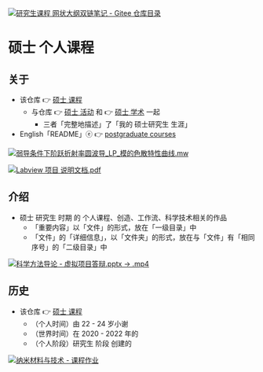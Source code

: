 [![研究生课程 网状大纲双链笔记 - Gitee 仓库目录](https://gitee.com/ChenZhu-Xie/postgraduate_courses/raw/master/img/Courses_Net.png)](https://gitee.com/ChenZhu-Xie/postgraduate_courses/tree/master/2__2.1__Science_Course "研究生课程 网状大纲双链笔记 - Gitee 仓库目录")

# 硕士 个人课程

## 关于
* 该仓库 👉 [硕士 课程](https://gitee.com/ChenZhu-Xie/postgraduate_courses)
    * 与仓库 👉 [硕士 活动](https://gitee.com/ChenZhu-Xie/postgraduate_activities) 和 👉 [硕士 学术](https://gitee.com/ChenZhu-Xie/postgraduate_academia) 一起
        * 三者「完整地描述」了「我的 硕士研究生 生涯」
* English「README」ⓔ 👉 [postgraduate courses](https://github.com/ChenZhu-Xie/postgraduate_courses)

<!-- [![The Calling「She & Me」](https://raw.githubusercontent.com/ChenZhu-Xie/undergraduate_courses/master/img/投影仪的妙用.png)](https://youtu.be/utkSjlCVySE "「The Calling」She_&_Me") -->

[![弱导条件下阶跃折射率圆波导_LP_模的色散特性曲线.mw](https://gitee.com/ChenZhu-Xie/postgraduate_courses/raw/master/img/The_dispersion_characteristic_curve_of_LP_mode_of_circular_waveguide_with_step_index_under_weak_conduction_condition.png)](https://gitee.com/ChenZhu-Xie/postgraduate_courses/blob/master/2__2.1__Science_Course/2__1.2__Guide_Waves_Optics_%E2%86%90_Maple%2BCOMSOL%2BXmind%2BRoamEdit__0.5_year/%E7%AC%AC%E5%9B%9B%E7%AB%A0%E4%BD%9C%E4%B8%9A "弱导条件下阶跃折射率圆波导_LP_模的色散特性曲线.mw")

[![Labview 项目 说明文档.pdf](https://gitee.com/ChenZhu-Xie/postgraduate_courses/raw/master/img/Labview_Project_-_Fiber_Optic_Inspection_←_LabView.png)](https://gitee.com/ChenZhu-Xie/postgraduate_courses/blob/master/3__2.2__Engineering_Course/3__2.3__Labview__1.0_year/%E8%99%9A%E6%8B%9F%E4%BB%AA%E5%99%A82021%E8%AF%BE%E8%AE%BE_%E9%80%89%E9%A2%98%E4%B8%80_%E8%B0%A2%E5%B0%98%E7%AB%B9/%E5%90%84%20VI%20%E7%9A%84%20%E8%AF%B4%E6%98%8E%E6%96%87%E6%A1%A3.pdf "Labview 项目 说明文档.pdf")

## 介绍
* 硕士 研究生 时期 的 个人课程、创造、工作流、科学技术相关的作品
    * 「重要内容」以「文件」的形式，放在「一级目录」中
    * 「文件」的「详细信息」，以「文件夹」的形式，放在与「文件」有「相同序号」的「二级目录」中

<!-- ![fig](https://raw.githubusercontent.com/ChenZhu-Xie/undergraduate_courses/master/img/ETP_&_NEU.png "3D logo: ETP & NEU") -->
<!-- ![fig](https://gitee.com/ChenZhu-Xie/undergraduate_courses/raw/master/img/ETP_&_NEU.png "3D logo: ETP & NEU") -->

[![科学方法导论 - 虚拟项目答辩.pptx → .mp4](https://gitee.com/ChenZhu-Xie/postgraduate_courses/raw/master/img/ppt_cover.png)](https://www.bilibili.com/video/BV1NM4y1g7VK "科学方法导论 - 虚拟项目答辩.pptx → .mp4")

<!-- ## 实施
1. 演讲 ppt 含视频
    * 要播放视频，需要进入「Presentations」目录下的「子目录」中查看 ppt
2. 学业水平 含「随时间演化」的切片/断面
    * 需要进入「Total_Grades」文件夹的「子文件夹」中查看 相关文件 -->

## 历史
* 该仓库 👉 [硕士 课程](https://gitee.com/ChenZhu-Xie/postgraduate_courses)
    * （个人时间）由 22 - 24 岁小谢
    * （世界时间）在 2020 - 2022 年的
    * （个人阶段）研究生 阶段 创建的

[![纳米材料与技术 - 课程作业](https://gitee.com/ChenZhu-Xie/postgraduate_courses/raw/master/img/1.纳米材料与技术_作业一.png)](https://gitee.com/ChenZhu-Xie/postgraduate_courses/tree/master/2__2.1__Science_Course/5__2.2__Nanostructured_Materials_&_Nanotechnology_%E2%86%90_GeoGebra+BookxNote_Pro+RoamEdit__1.0_year/%E4%BD%9C%E4%B8%9A%E4%B8%80 "纳米材料与技术 - 课程作业")

<!-- ## 软件架构
软件架构说明


## 安装教程

1.  xxxx
2.  xxxx
3.  xxxx

## 使用说明

1.  xxxx
2.  xxxx
3.  xxxx

## 参与贡献

1.  Fork 本仓库
2.  新建 Feat_xxx 分支
3.  提交代码
4.  新建 Pull Request


## 特技

1.  使用 Readme\_XXX.md 来支持不同的语言，例如 Readme\_en.md, Readme\_zh.md
2.  Gitee 官方博客 [blog.gitee.com](https://blog.gitee.com)
3.  你可以 [https://gitee.com/explore](https://gitee.com/explore) 这个地址来了解 Gitee 上的优秀开源项目
4.  [GVP](https://gitee.com/gvp) 全称是 Gitee 最有价值开源项目，是综合评定出的优秀开源项目
5.  Gitee 官方提供的使用手册 [https://gitee.com/help](https://gitee.com/help)
6.  Gitee 封面人物是一档用来展示 Gitee 会员风采的栏目 [https://gitee.com/gitee-stars/](https://gitee.com/gitee-stars/) -->
